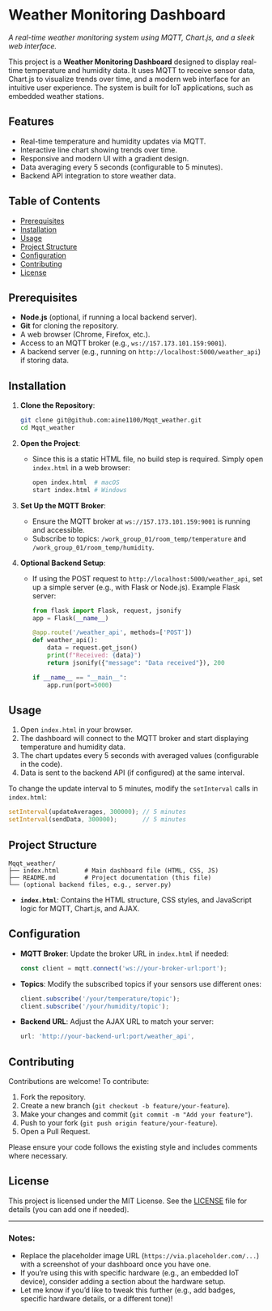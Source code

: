 

# Weather Monitoring Dashboard

*A real-time weather monitoring system using MQTT, Chart.js, and a sleek web interface.*

This project is a **Weather Monitoring Dashboard** designed to display real-time temperature and humidity data. It uses MQTT to receive sensor data, Chart.js to visualize trends over time, and a modern web interface for an intuitive user experience. The system is built for IoT applications, such as embedded weather stations.

## Features
- Real-time temperature and humidity updates via MQTT.
- Interactive line chart showing trends over time.
- Responsive and modern UI with a gradient design.
- Data averaging every 5 seconds (configurable to 5 minutes).
- Backend API integration to store weather data.

## Table of Contents
- [Prerequisites](#prerequisites)
- [Installation](#installation)
- [Usage](#usage)
- [Project Structure](#project-structure)
- [Configuration](#configuration)
- [Contributing](#contributing)
- [License](#license)

## Prerequisites
- **Node.js** (optional, if running a local backend server).
- **Git** for cloning the repository.
- A web browser (Chrome, Firefox, etc.).
- Access to an MQTT broker (e.g., `ws://157.173.101.159:9001`).
- A backend server (e.g., running on `http://localhost:5000/weather_api`) if storing data.

## Installation
1. **Clone the Repository**:
   ```bash
   git clone git@github.com:aine1100/Mqqt_weather.git
   cd Mqqt_weather
   ```

2. **Open the Project**:
   - Since this is a static HTML file, no build step is required. Simply open `index.html` in a web browser:
     ```bash
     open index.html  # macOS
     start index.html # Windows
     ```

3. **Set Up the MQTT Broker**:
   - Ensure the MQTT broker at `ws://157.173.101.159:9001` is running and accessible.
   - Subscribe to topics: `/work_group_01/room_temp/temperature` and `/work_group_01/room_temp/humidity`.

4. **Optional Backend Setup**:
   - If using the POST request to `http://localhost:5000/weather_api`, set up a simple server (e.g., with Flask or Node.js). Example Flask server:
     ```python
     from flask import Flask, request, jsonify
     app = Flask(__name__)

     @app.route('/weather_api', methods=['POST'])
     def weather_api():
         data = request.get_json()
         print(f"Received: {data}")
         return jsonify({"message": "Data received"}), 200

     if __name__ == "__main__":
         app.run(port=5000)
     ```

## Usage
1. Open `index.html` in your browser.
2. The dashboard will connect to the MQTT broker and start displaying temperature and humidity data.
3. The chart updates every 5 seconds with averaged values (configurable in the code).
4. Data is sent to the backend API (if configured) at the same interval.

To change the update interval to 5 minutes, modify the `setInterval` calls in `index.html`:
```javascript
setInterval(updateAverages, 300000); // 5 minutes
setInterval(sendData, 300000);       // 5 minutes
```

## Project Structure
```
Mqqt_weather/
├── index.html       # Main dashboard file (HTML, CSS, JS)
├── README.md        # Project documentation (this file)
└── (optional backend files, e.g., server.py)
```

- **`index.html`**: Contains the HTML structure, CSS styles, and JavaScript logic for MQTT, Chart.js, and AJAX.

## Configuration
- **MQTT Broker**: Update the broker URL in `index.html` if needed:
  ```javascript
  const client = mqtt.connect('ws://your-broker-url:port');
  ```
- **Topics**: Modify the subscribed topics if your sensors use different ones:
  ```javascript
  client.subscribe('/your/temperature/topic');
  client.subscribe('/your/humidity/topic');
  ```
- **Backend URL**: Adjust the AJAX URL to match your server:
  ```javascript
  url: 'http://your-backend-url:port/weather_api',
  ```

## Contributing
Contributions are welcome! To contribute:
1. Fork the repository.
2. Create a new branch (`git checkout -b feature/your-feature`).
3. Make your changes and commit (`git commit -m "Add your feature"`).
4. Push to your fork (`git push origin feature/your-feature`).
5. Open a Pull Request.

Please ensure your code follows the existing style and includes comments where necessary.

## License
This project is licensed under the MIT License. See the [LICENSE](LICENSE) file for details (you can add one if needed).

---

### Notes:
- Replace the placeholder image URL (`https://via.placeholder.com/...`) with a screenshot of your dashboard once you have one.
- If you’re using this with specific hardware (e.g., an embedded IoT device), consider adding a section about the hardware setup.
- Let me know if you’d like to tweak this further (e.g., add badges, specific hardware details, or a different tone)!
